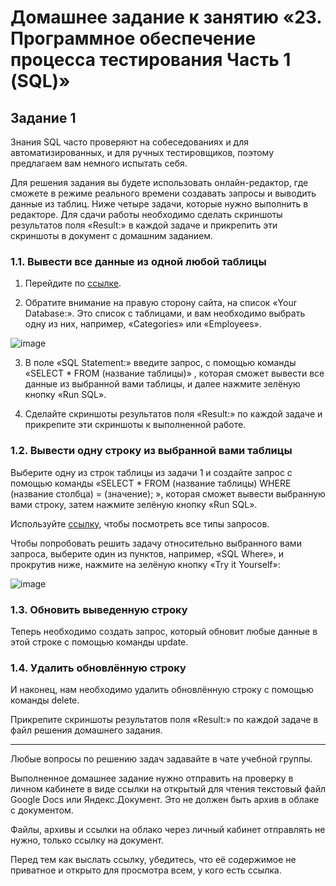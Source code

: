 # Домашнее задание к занятию «23. Программное обеспечение процесса тестирования Часть 1 (SQL)»

## Задание 1

Знания SQL часто проверяют на собеседованиях и для автоматизированных, и для ручных тестировщиков, поэтому предлагаем вам немного испытать себя. 

Для решения задания вы будете использовать онлайн-редактор, где сможете в режиме реального времени создавать запросы и выводить данные из таблиц. Ниже четыре задачи, которые нужно выполнить в редакторе. Для сдачи работы необходимо сделать скриншоты результатов поля «Result:» в каждой задаче и прикрепить эти скриншоты в документ с домашним заданием.


### 1.1. Вывести все данные из одной любой таблицы

1. Перейдите по [ссылке](https://www.w3schools.com/sql/trysql.asp?filename=trysql_select_all).

2. Обратите внимание на правую сторону сайта, на список «Your Database:». Это список с таблицами, и вам необходимо выбрать одну из них, например, «Categories» или «Employees».  

![image](https://github.com/AMuzhev/all-homeworks/assets/152031354/440808c6-6445-49e6-a108-a81cf9457acd)

3. В поле «SQL Statement:» введите запрос, с помощью команды «SELECT * FROM (название таблицы)» , которая сможет вывести все данные из выбранной вами таблицы, и далее нажмите зелёную кнопку «Run SQL».

4. Cделайте скриншоты результатов поля «Result:» по каждой задаче и прикрепите эти скриншоты к выполненной работе.



### 1.2. Вывести одну строку из выбранной вами таблицы

Выберите одну из строк таблицы из задачи 1 и создайте запрос с помощью команды «SELECT * FROM (название таблицы) WHERE (название столбца) = (значение); », которая сможет вывести выбранную вами строку, затем нажмите зелёную кнопку «Run SQL».

Используйте [ссылку](https://www.w3schools.com/sql/), чтобы посмотреть все типы запросов.
 
Чтобы попробовать решить задачу относительно выбранного вами запроса, выберите один из пунктов, например, «SQL Where», и прокрутив ниже, нажмите на зелёную кнопку «Try it Yourself»:

![image](https://github.com/AMuzhev/all-homeworks/assets/152031354/527701c7-03cf-4912-ba67-07fabb9efc24)

### 1.3. Обновить выведенную строку 

Теперь необходимо создать запрос, который обновит любые данные в этой строке с помощью команды update. 

### 1.4. Удалить обновлённую строку

И наконец, нам необходимо удалить обновлённую строку с помощью команды delete. 


Прикрепите скриншоты результатов поля «Result:» по каждой задаче в файл решения домашнего задания.
 

_____________

Любые вопросы по решению задач задавайте в чате учебной группы.

Выполненное домашнее задание нужно отправить на проверку в личном кабинете в виде ссылки на открытый для чтения текстовый файл Google Docs или Яндекс.Документ. Это не должен быть архив в облаке с документом.

Файлы, архивы и ссылки на облако через личный кабинет отправлять не нужно, только ссылку на документ.

Перед тем как выслать ссылку, убедитесь, что её содержимое не приватное и открыто для просмотра всем, у кого есть ссылка.
